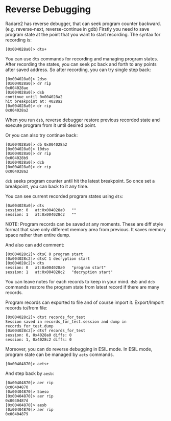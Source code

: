 # Reverse Debugging

Radare2 has reverse debugger, that can seek program counter backward.
(e.g. reverse-next, reverse-continue in gdb)
Firstly you need to save program state at the point that you want to start recording.
The syntax for recording is:
```
[0x004028a0]> dts+
```
You can use `dts` commands for recording and managing program states.
After recording the states, you can seek pc back and forth to any points after saved address.
So after recording, you can try single step back:
```
[0x004028a0]> 2dso
[0x004028a0]> dr rip
0x004028ae
[0x004028a0]> dsb
continue until 0x004028a2
hit breakpoint at: 4028a2
[0x004028a0]> dr rip
0x004028a2
```
When you run `dsb`, reverse debugger restore previous recorded state and execute program from it
until desired point.

Or you can also try continue back:
```
[0x004028a0]> db 0x004028a2
[0x004028a0]> 10dso
[0x004028a0]> dr rip
0x004028b9
[0x004028a0]> dcb
[0x004028a0]> dr rip
0x004028a2
```
`dcb` seeks program counter until hit the latest breakpoint.
So once set a breakpoint, you can back to it any time.

You can see current recorded program states using `dts`:
```
[0x004028a0]> dts
session: 0   at:0x004028a0   ""
session: 1   at:0x004028c2   ""
```
NOTE: Program records can be saved at any moments. These are diff style format
that save only different memory area from previous. It saves memory space rather
than entire dump.

And also can add comment:
```
[0x004028c2]> dtsC 0 program start
[0x004028c2]> dtsC 1 decryption start
[0x004028c2]> dts
session: 0   at:0x004028a0   "program start"
session: 1   at:0x004028c2   "decryption start"
```
You can leave notes for each records to keep in your mind.
`dsb` and `dcb` commands restore the program state from latest record if there are
many records.

Program records can exported to file and of course import it.
Export/Import records to/from file:
```
[0x004028c2]> dtst records_for_test
Session saved in records_for_test.session and dump in records_for_test.dump
[0x004028c2]> dtsf records_for_test
session: 0, 0x4028a0 diffs: 0
session: 1, 0x4028c2 diffs: 0
```
Moreover, you can do reverse debugging in ESIL mode.
In ESIL mode, program state can be managed by `aets` commands.
```
[0x00404870]> aets+
```
And step back by `aesb`:
```
[0x00404870]> aer rip
0x00404870
[0x00404870]> 5aeso
[0x00404870]> aer rip
0x0040487d
[0x00404870]> aesb
[0x00404870]> aer rip
0x00404879
```

